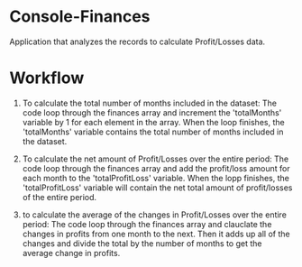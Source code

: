 # Console-Finances
Application that analyzes the records to calculate Profit/Losses data.

# Workflow
1. To calculate the total number of months included in the dataset:
The code loop through the finances array and increment the 'totalMonths' variable by 1 for each element in the array. When the loop finishes, the 'totalMonths' variable contains the total number of months included in the dataset.

2. To calculate the net amount of Profit/Losses over the entire period:
The code loop through the finances array and add the profit/loss amount for each month to the 'totalProfitLoss' variable. When the lopp finishes, the 'totalProfitLoss' variable will contain the net total amount of profit/losses of the entire period.

3. to calculate the average of the changes in Profit/Losses over the entire period:
The code loop through the finances array and clauclate the changes in profits from one month to the next. Then it adds up all of the changes and divide the total by the number of months to get the average change in profits.